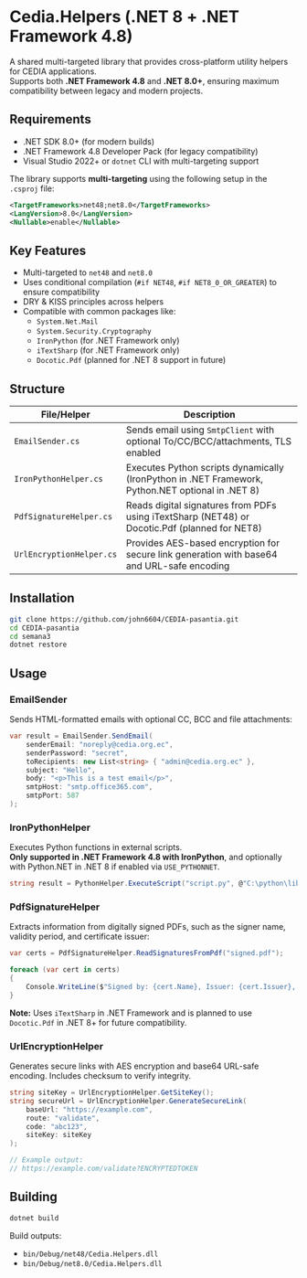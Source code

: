 # Cedia.Helpers (.NET 8 + .NET Framework 4.8)

A shared multi-targeted library that provides cross-platform utility helpers for CEDIA applications.  
Supports both **.NET Framework 4.8** and **.NET 8.0+**, ensuring maximum compatibility between legacy and modern projects.

## Requirements

* .NET SDK 8.0+ (for modern builds)
* .NET Framework 4.8 Developer Pack (for legacy compatibility)
* Visual Studio 2022+ or `dotnet` CLI with multi-targeting support

The library supports **multi-targeting** using the following setup in the `.csproj` file:

```xml
<TargetFrameworks>net48;net8.0</TargetFrameworks>
<LangVersion>8.0</LangVersion>
<Nullable>enable</Nullable>
```

## Key Features

* Multi-targeted to `net48` and `net8.0`
* Uses conditional compilation (`#if NET48`, `#if NET8_0_OR_GREATER`) to ensure compatibility
* DRY & KISS principles across helpers
* Compatible with common packages like:
  * `System.Net.Mail`
  * `System.Security.Cryptography`
  * `IronPython` (for .NET Framework only)
  * `iTextSharp` (for .NET Framework only)
  * `Docotic.Pdf` (planned for .NET 8 support in future)

## Structure

| File/Helper | Description |
|-------------|-------------|
| `EmailSender.cs` | Sends email using `SmtpClient` with optional To/CC/BCC/attachments, TLS enabled |
| `IronPythonHelper.cs` | Executes Python scripts dynamically (IronPython in .NET Framework, Python.NET optional in .NET 8) |
| `PdfSignatureHelper.cs` | Reads digital signatures from PDFs using iTextSharp (NET48) or Docotic.Pdf (planned for NET8) |
| `UrlEncryptionHelper.cs` | Provides AES-based encryption for secure link generation with base64 and URL-safe encoding |

## Installation

```bash
git clone https://github.com/john6604/CEDIA-pasantia.git
cd CEDIA-pasantia
cd semana3
dotnet restore
```

## Usage

### EmailSender

Sends HTML-formatted emails with optional CC, BCC and file attachments:

```csharp
var result = EmailSender.SendEmail(
    senderEmail: "noreply@cedia.org.ec",
    senderPassword: "secret",
    toRecipients: new List<string> { "admin@cedia.org.ec" },
    subject: "Hello",
    body: "<p>This is a test email</p>",
    smtpHost: "smtp.office365.com",
    smtpPort: 587
);
```

### IronPythonHelper

Executes Python functions in external scripts.  
**Only supported in .NET Framework 4.8 with IronPython**, and optionally with Python.NET in .NET 8 if enabled via `USE_PYTHONNET`.

```csharp
string result = PythonHelper.ExecuteScript("script.py", @"C:\python\libs", "my_function()");
```

### PdfSignatureHelper

Extracts information from digitally signed PDFs, such as the signer name, validity period, and certificate issuer:

```csharp
var certs = PdfSignatureHelper.ReadSignaturesFromPdf("signed.pdf");

foreach (var cert in certs)
{
    Console.WriteLine($"Signed by: {cert.Name}, Issuer: {cert.Issuer}, Valid: {cert.ValidFrom} - {cert.ValidTo}");
}
```

**Note:** Uses `iTextSharp` in .NET Framework and is planned to use `Docotic.Pdf` in .NET 8+ for future compatibility.

### UrlEncryptionHelper

Generates secure links with AES encryption and base64 URL-safe encoding. Includes checksum to verify integrity.

```csharp
string siteKey = UrlEncryptionHelper.GetSiteKey();
string secureUrl = UrlEncryptionHelper.GenerateSecureLink(
    baseUrl: "https://example.com",
    route: "validate",
    code: "abc123",
    siteKey: siteKey
);

// Example output:
// https://example.com/validate?ENCRYPTEDTOKEN
```

## Building

```bash
dotnet build
```

Build outputs:

- `bin/Debug/net48/Cedia.Helpers.dll`
- `bin/Debug/net8.0/Cedia.Helpers.dll`

